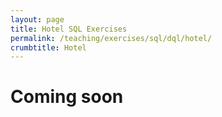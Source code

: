 ```yaml
---
layout: page
title: Hotel SQL Exercises
permalink: /teaching/exercises/sql/dql/hotel/
crumbtitle: Hotel
---
```


# Coming soon
